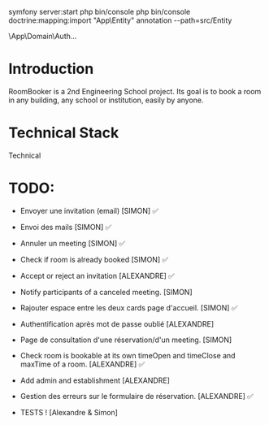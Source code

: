symfony server:start
php bin/console
php bin/console doctrine:mapping:import "App\Entity" annotation --path=src/Entity

\App\Domain\Auth\...

# Introduction
RoomBooker is a 2nd Engineering School project. Its goal is to book a room in any building, any school or institution, easily by anyone.

# Technical Stack
Technical

# TODO:

- Envoyer une invitation (email) [SIMON] ✅
- Envoi des mails [SIMON] ✅
- Annuler un meeting [SIMON] ✅
- Check if room is already booked [SIMON] ✅
- Accept or reject an invitation [ALEXANDRE] ✅
- Notify participants of a canceled meeting. [SIMON]
- Rajouter espace entre les deux cards page d'accueil. [SIMON] ✅
- Authentification après mot de passe oublié [ALEXANDRE]
- Page de consultation d'une réservation/d'un meeting. [SIMON]
- Check room is bookable at its own timeOpen and timeClose and maxTime of a room. [ALEXANDRE] ✅
- Add admin and establishment [ALEXANDRE]
- Gestion des erreurs sur le formulaire de réservation. [ALEXANDRE] ✅

- TESTS ! [Alexandre & Simon]